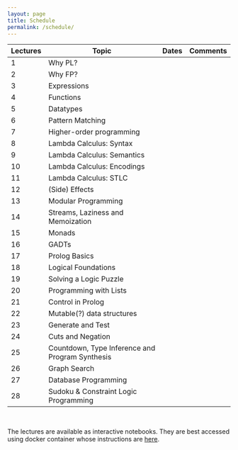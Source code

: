 ```yaml
---
layout: page
title: Schedule
permalink: /schedule/
---
```


| Lectures | Topic | Dates | Comments |
|----------|-------|-------|----------|
| 1 | Why PL? | | |
| 2 | Why FP? | | |
| 3 | Expressions | | |
| 4 | Functions | | |
| 5 | Datatypes | | |
| 6 | Pattern Matching | | |
| 7 | Higher-order programming | | |
| 8 | Lambda Calculus: Syntax | | |
| 9 | Lambda Calculus: Semantics | | |
| 10| Lambda Calculus: Encodings | | |
| 11| Lambda Calculus: STLC | | |
| 12| (Side) Effects | | |
| 13| Modular Programming | | |
| 14| Streams, Laziness and Memoization | | |
| 15| Monads | | |
| 16| GADTs | | |
| 17| Prolog Basics | | |
| 18| Logical Foundations | | |
| 19| Solving a Logic Puzzle | | |
| 20| Programming with Lists | | |
| 21| Control in Prolog | | |
| 22| Mutable(?) data structures | | |
| 23| Generate and Test | | |
| 24| Cuts and Negation | | |
| 25| Countdown, Type Inference and Program Synthesis | | |
| 26| Graph Search | | |
| 27| Database Programming| | |
| 28| Sudoku & Constraint Logic Programming| | |

<br/>

The lectures are available as interactive notebooks. They are best accessed
using docker container whose instructions are
[here](https://github.com/kayceesrk/cs3100_m25).
